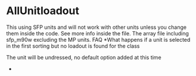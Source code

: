 # AllUnitloadout

This using SFP units and will not work with other units unless you change them inside the code. See more info inside the file.
The array file including sfp_m90w excluding the MP units.
FAQ
*What happens if a unit is selected in the first sorting but no loadout is found for the class

The unit will be undressed, no default option added at this time

*
